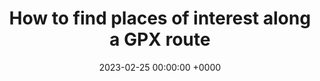 ---
layout: redirected
redirect_to:  https://andrewwango.github.io/assets/html/how-to-gpx-overpass-googlemaps.html
type: article
title: How to find places of interest along a GPX route
date: 2023-02-25 00:00:00 +0000
description: Using the Python APIs for Overpass and Google Maps Places
img: 
tags: [tutorial]
---